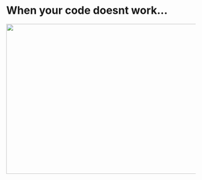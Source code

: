 # When your code doesnt work...
<img src="https://media1.tenor.com/images/882d0e4be4fe0a77e6a91e840063dd3a/tenor.gif" width="700" height="400" />
